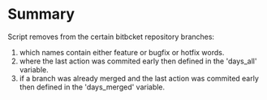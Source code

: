 Summary
=============

Script removes from the certain bitbcket repository branches:
1. which names contain either feature or bugfix or hotfix words.
2. where the last action was commited early then defined in the 'days_all' variable.
3. if a branch was already merged and the last action was commited early then defined in the 'days_merged' variable.
